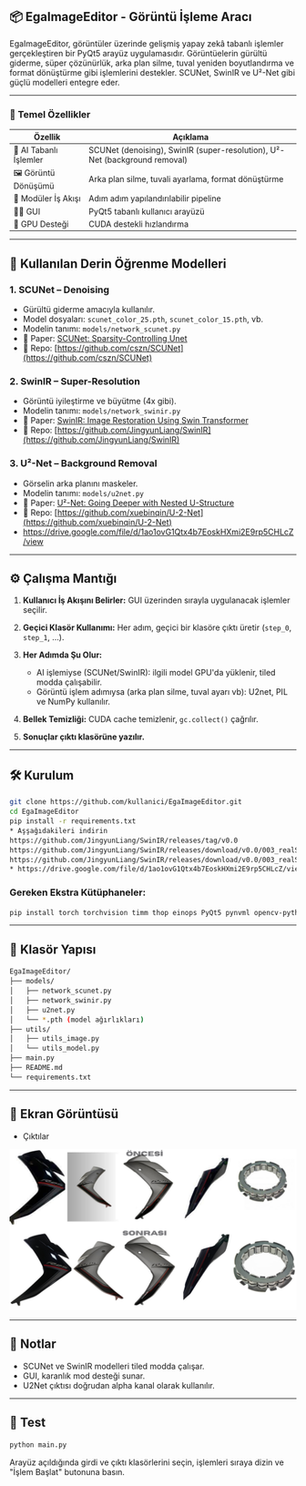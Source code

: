 ## 📦 EgaImageEditor - Görüntü İşleme Aracı

EgaImageEditor, görüntüler üzerinde gelişmiş yapay zekâ tabanlı işlemler gerçekleştiren bir PyQt5 arayüz uygulamasıdır. Görüntüelerin gürültü giderme, süper çözünürlük, arka plan silme, tuval yeniden boyutlandırma ve format dönüştürme gibi işlemlerini destekler. SCUNet, SwinIR ve U²-Net gibi güçlü modelleri entegre eder.

---

### 🚀 Temel Özellikler

| Özellik                | Açıklama                                                                   |
| ---------------------- | -------------------------------------------------------------------------- |
| 🧠 AI Tabanlı İşlemler | SCUNet (denoising), SwinIR (super-resolution), U²-Net (background removal) |
| 🖼️ Görüntü Dönüşümü   | Arka plan silme, tuvali ayarlama, format dönüştürme                        |
| 🧹 Modüler İş Akışı    | Adım adım yapılandırılabilir pipeline                                      |
| 🧑‍💻 GUI              | PyQt5 tabanlı kullanıcı arayüzü                                            |
| 🧠 GPU Desteği         | CUDA destekli hızlandırma                                                  |

---

## 🧠 Kullanılan Derin Öğrenme Modelleri

### 1. **SCUNet** – Denoising

* Gürültü giderme amacıyla kullanılır.
* Model dosyaları: `scunet_color_25.pth`, `scunet_color_15.pth`, vb.
* Modelin tanımı: `models/network_scunet.py`
* 📄 Paper: [SCUNet: Sparsity-Controlling Unet](https://arxiv.org/abs/2107.11906)
* 🔗 Repo: [https://github.com/cszn/SCUNet](https://github.com/cszn/SCUNet)

### 2. **SwinIR** – Super-Resolution

* Görüntü iyileştirme ve büyütme (4x gibi).
* Modelin tanımı: `models/network_swinir.py`
* 📄 Paper: [SwinIR: Image Restoration Using Swin Transformer](https://arxiv.org/abs/2108.10257)
* 🔗 Repo: [https://github.com/JingyunLiang/SwinIR](https://github.com/JingyunLiang/SwinIR)

### 3. **U²-Net** – Background Removal

* Görselin arka planını maskeler.
* Modelin tanımı: `models/u2net.py`
* 📄 Paper: [U²-Net: Going Deeper with Nested U-Structure](https://arxiv.org/abs/2005.09007)
* 🔗 Repo: [https://github.com/xuebinqin/U-2-Net](https://github.com/xuebinqin/U-2-Net)
* https://drive.google.com/file/d/1ao1ovG1Qtx4b7EoskHXmi2E9rp5CHLcZ/view 

---

## ⚙️ Çalışma Mantığı

1. **Kullanıcı İş Akışını Belirler:** GUI üzerinden sırayla uygulanacak işlemler seçilir.
2. **Geçici Klasör Kullanımı:** Her adım, geçici bir klasöre çıktı üretir (`step_0`, `step_1`, ...).
3. **Her Adımda Şu Olur:**

   * AI işlemiyse (SCUNet/SwinIR): ilgili model GPU'da yüklenir, tiled modda çalışabilir.
   * Görüntü işlem adımıysa (arka plan silme, tuval ayarı vb): U2net, PIL ve NumPy kullanılır.
4. **Bellek Temizliği:** CUDA cache temizlenir, `gc.collect()` çağrılır.
5. **Sonuçlar çıktı klasörüne yazılır.**

---

## 🛠️ Kurulum

```bash
git clone https://github.com/kullanici/EgaImageEditor.git
cd EgaImageEditor
pip install -r requirements.txt
* Aşşağıdakileri indirin
https://github.com/JingyunLiang/SwinIR/releases/tag/v0.0
https://github.com/JingyunLiang/SwinIR/releases/download/v0.0/003_realSR_BSRGAN_DFO_s64w8_SwinIR-M_x4_GAN.pth
https://github.com/JingyunLiang/SwinIR/releases/download/v0.0/003_realSR_BSRGAN_DFOWMFC_s64w8_SwinIR-L_x4_GAN.pth
* https://drive.google.com/file/d/1ao1ovG1Qtx4b7EoskHXmi2E9rp5CHLcZ/view 
```

### Gereken Ekstra Kütüphaneler:

```bash
pip install torch torchvision timm thop einops PyQt5 pynvml opencv-python
```

---

## 📁 Klasör Yapısı

```bash
EgaImageEditor/
├── models/
│   ├── network_scunet.py
│   ├── network_swinir.py
│   ├── u2net.py
│   └── *.pth (model ağırlıkları)
├── utils/
│   ├── utils_image.py
│   └── utils_model.py
├── main.py
├── README.md
└── requirements.txt
```

---

## 📸 Ekran Görüntüsü

* Çıktılar
<img src="/prepare.png" width="900px"/> 

---

## 📌 Notlar

* SCUNet ve SwinIR modelleri tiled modda çalışar.
* GUI, karanlık mod desteği sunar.
* U2Net çıktısı doğrudan alpha kanal olarak kullanılır.

---

## 🧪 Test

```bash
python main.py
```

Arayüz açıldığında girdi ve çıktı klasörlerini seçin, işlemleri sıraya dizin ve "İşlem Başlat" butonuna basın.
